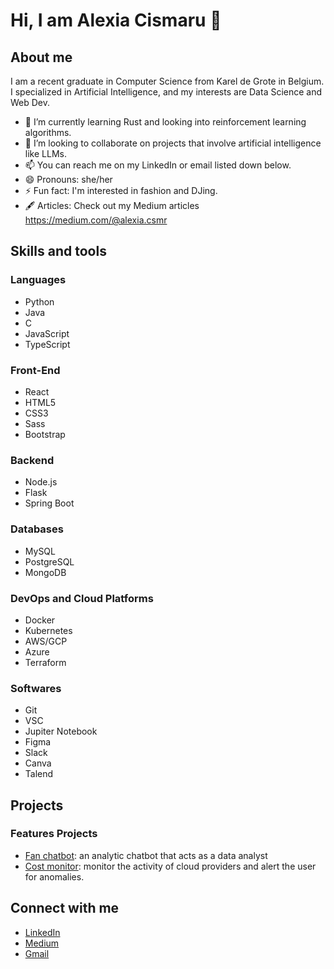 # Hi, I am Alexia Cismaru 👋

## About me 

I am a recent graduate in Computer Science from Karel de Grote in Belgium. I specialized in Artificial Intelligence, and my interests are Data Science and Web Dev.

- 🌱 I’m currently learning Rust and looking into reinforcement learning algorithms.
- 💞️ I’m looking to collaborate on projects that involve artificial intelligence like LLMs.
- 📫 You can reach me on my LinkedIn or email listed down below.
- 😄 Pronouns: she/her
- ⚡ Fun fact: I'm interested in fashion and DJing.
- 🖋️ Articles: Check out my Medium articles https://medium.com/@alexia.csmr

## Skills and tools
### Languages
- Python
- Java
- C
- JavaScript
- TypeScript

### Front-End
- React
- HTML5
- CSS3
- Sass
- Bootstrap

### Backend
- Node.js
- Flask
- Spring Boot

### Databases
- MySQL
- PostgreSQL
- MongoDB

### DevOps and Cloud Platforms
- Docker
- Kubernetes
- AWS/GCP
- Azure
- Terraform

### Softwares
- Git
- VSC
- Jupiter Notebook
- Figma
- Slack
- Canva
- Talend

## Projects
### Features Projects
- [Fan chatbot](https://github.com/alecsiuh/analytic-chatbot): an analytic chatbot that acts as a data analyst
- [Cost monitor](https://github.com/alecsiuh/internship): monitor the activity of cloud providers and alert the user for anomalies.

## Connect with me 
- [LinkedIn](https://www.linkedin.com/in/alexia-cismaru-59a169218/)
- [Medium](https://medium.com/@alexia.csmr)
- [Gmail](alexia.csmr@gmail.com)
